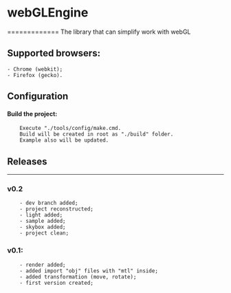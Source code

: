 # webGLEngine
=============
The library that can simplify work with webGL

## Supported browsers:
	- Chrome (webkit);
	- Firefox (gecko).

## Configuration

#### Build the project:
		Execute "./tools/config/make.cmd.
		Build will be created in root as "./build" folder.
		Example also will be updated.

## Releases
--------
### v0.2
		- dev branch added;
		- project reconstructed;
		- light added;
		- sample added;
		- skybox added;
		- project clean;
		
### v0.1:
		- render added;
		- added import "obj" files with "mtl" inside;
		- added transformation (move, rotate);
		- first version created;
		